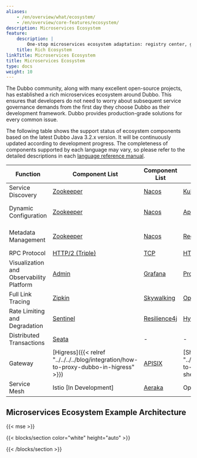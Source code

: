```yaml
---
aliases:
    - /en/overview/what/ecosystem/
    - /en/overview/core-features/ecosystem/
description: Microservices Ecosystem
feature:
    description: |
        One-stop microservices ecosystem adaptation: registry center, gateway, rate limiting and degradation, load balancing, consistent transactions, asynchronous messaging, tracing, etc.
    title: Rich Ecosystem
linkTitle: Microservices Ecosystem
title: Microservices Ecosystem
type: docs
weight: 10
---
```


The Dubbo community, along with many excellent open-source projects, has established a rich microservices ecosystem around Dubbo. This ensures that developers do not need to worry about subsequent service governance demands from the first day they choose Dubbo as their development framework. Dubbo provides production-grade solutions for every common issue.

The following table shows the support status of ecosystem components based on the latest Dubbo Java 3.2.x version. It will be continuously updated according to development progress. The completeness of components supported by each language may vary, so please refer to the detailed descriptions in each [language reference manual](../../mannual/).

| Function | Component List | Component List | Component List | Component List | Component List |
| --- | --- | --- | --- | --- | --- |
| Service Discovery | [Zookeeper](../../mannual/java-sdk/reference-manual/registry/zookeeper) | [Nacos](../../mannual/java-sdk/reference-manual/registry/nacos) | [Kubernetes Service](/) | DNS [In Development] | <a href="https://github.com/apache/dubbo-spi-extensions/tree/master/dubbo-registry-extensions" target="_blank">More</a> |
| Dynamic Configuration | [Zookeeper](../../mannual/java-sdk/reference-manual/config-center/zookeeper) | [Nacos](../../mannual/java-sdk/reference-manual/config-center/nacos) | [Apollo](../../mannual/java-sdk/reference-manual/config-center/apollo) | Kubernetes [In Development] | <a href="https://github.com/apache/dubbo-spi-extensions/tree/master/dubbo-configcenter-extensions" target="_blank">More</a> |
| Metadata Management | [Zookeeper](../../mannual/java-sdk/reference-manual/metadata-center/zookeeper) | [Nacos](../../mannual/java-sdk/reference-manual/metadata-center/nacos) | [Redis](../../mannual/java-sdk/reference-manual/metadata-center/redis) | Kubernetes [In Development] | <a href="https://github.com/apache/dubbo-spi-extensions/tree/master/dubbo-metadata-report-extensions" target="_blank">More</a> |
| RPC Protocol | [HTTP/2 (Triple)](../../reference/protocols/triple) | [TCP](../../reference/protocols/tcp) | [HTTP/REST [Alpha]](../../reference/protocols/http) | [gRPC](../../reference/protocols/triple) | [More](../../reference/protocols/) |
| Visualization and Observability Platform | [Admin](../../tasks/observability/admin/) | [Grafana](../../tasks/observability/grafana/) | [Prometheus](../../tasks/observability/prometheus/) | - | - |
| Full Link Tracing | [Zipkin](../../tasks/observability/tracing/zipkin/) | [Skywalking](../../tasks/observability/tracing/skywalking/) | <a href="https://github.com/apache/dubbo-samples/tree/master/4-governance/dubbo-samples-spring-boot3-tracing#2-adding-micrometer-tracing-bridge-to-your-project" target="_blank">OpenTelemetry</a> | - | - |
| Rate Limiting and Degradation | [Sentinel](../../tasks/rate-limit/sentinel) | [Resilience4j](../../tasks/rate-limit/resilience4j) | [Hystrix](../../tasks/rate-limit/hystrix) | - | - |
| Distributed Transactions | [Seata](../../tasks/ecosystem/transaction/) | - | - | - | - |
| Gateway | [Higress]({{< relref "../../../../blog/integration/how-to-proxy-dubbo-in-higress" >}}) | [APISIX](../../tasks/ecosystem/gateway/) | [Shenyu]({{< relref "../../../../blog/integration/how-to-proxy-dubbo-in-apache-shenyu" >}}) | [Envoy](https://www.envoyproxy.io/docs/envoy/latest/configuration/listeners/network_filters/dubbo_proxy_filter) | - |
| Service Mesh | Istio [In Development] | <a href="https://www.aeraki.net/" target="_blank">Aeraka</a> | OpenSergo [In Development] | Proxyless [Alpha] | More |

## Microservices Ecosystem Example Architecture

{{< mse >}}

{{< blocks/section color="white" height="auto" >}}
<div class="msemap-section">
 <div class="msemap-container">
    <div id="mse-arc-container"></div>
  </div>
</div>
{{< /blocks/section >}}
